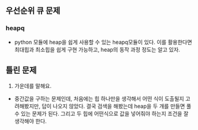 ## 우선순위 큐 문제

### heapq
- python 모듈에 heap을 쉽게 사용할 수 있는 heapq모듈이 있다.
 이를 활용한다면 최대힙과 최소힙을 쉽게 구현 가능하고, heap의 동작 과정 정도는 알고 있자.

## 틀린 문제
1. 가운데를 말해요.
  - 중간값을 구하는 문제인데, 처음에는 힙 하나만을 생각해서 어떤 식이 도출될지 고려해봤지만, 답이 나오지 않았다.
  결국 검색을 해봤는데 heap을 두 개를 만들면 풀 수 있는 문제가 된다. 그리고 두 힙에 어떤식으로 값을 넣어줘야 하는지 조건을 잘 생각해야 한다.